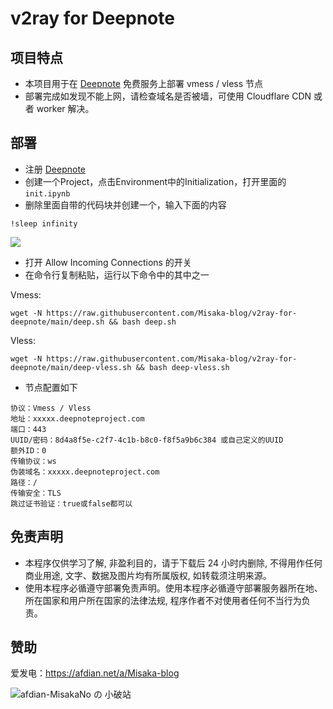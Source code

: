# v2ray for Deepnote

## 项目特点

* 本项目用于在 [Deepnote](https://deepnote.com/) 免费服务上部署 vmess / vless 节点
* 部署完成如发现不能上网，请检查域名是否被墙，可使用 Cloudflare CDN 或者 worker 解决。

## 部署

* 注册 [Deepnote](https://deepnote.com/)
* 创建一个Project，点击Environment中的Initialization，打开里面的`init.ipynb`
* 删除里面自带的代码块并创建一个，输入下面的内容

```
!sleep infinity
```

![](https://gcore.jsdelivr.net/gh/Misaka-blog/imgs@main/20230208164251.png)

* 打开 Allow Incoming Connections 的开关
* 在命令行复制粘贴，运行以下命令中的其中之一

Vmess: 

```shell
wget -N https://raw.githubusercontent.com/Misaka-blog/v2ray-for-deepnote/main/deep.sh && bash deep.sh
```

Vless:

```shell
wget -N https://raw.githubusercontent.com/Misaka-blog/v2ray-for-deepnote/main/deep-vless.sh && bash deep-vless.sh
```

* 节点配置如下

```
协议：Vmess / Vless
地址：xxxxx.deepnoteproject.com
端口：443
UUID/密码：8d4a8f5e-c2f7-4c1b-b8c0-f8f5a9b6c384 或自己定义的UUID
额外ID：0
传输协议：ws
伪装域名：xxxxx.deepnoteproject.com
路径：/
传输安全：TLS
跳过证书验证：true或false都可以
```

## 免责声明

* 本程序仅供学习了解, 非盈利目的，请于下载后 24 小时内删除, 不得用作任何商业用途, 文字、数据及图片均有所属版权, 如转载须注明来源。
* 使用本程序必循遵守部署免责声明。使用本程序必循遵守部署服务器所在地、所在国家和用户所在国家的法律法规, 程序作者不对使用者任何不当行为负责。

## 赞助

爱发电：https://afdian.net/a/Misaka-blog

![afdian-MisakaNo の 小破站](https://user-images.githubusercontent.com/122191366/211533469-351009fb-9ae8-4601-992a-abbf54665b68.jpg)
